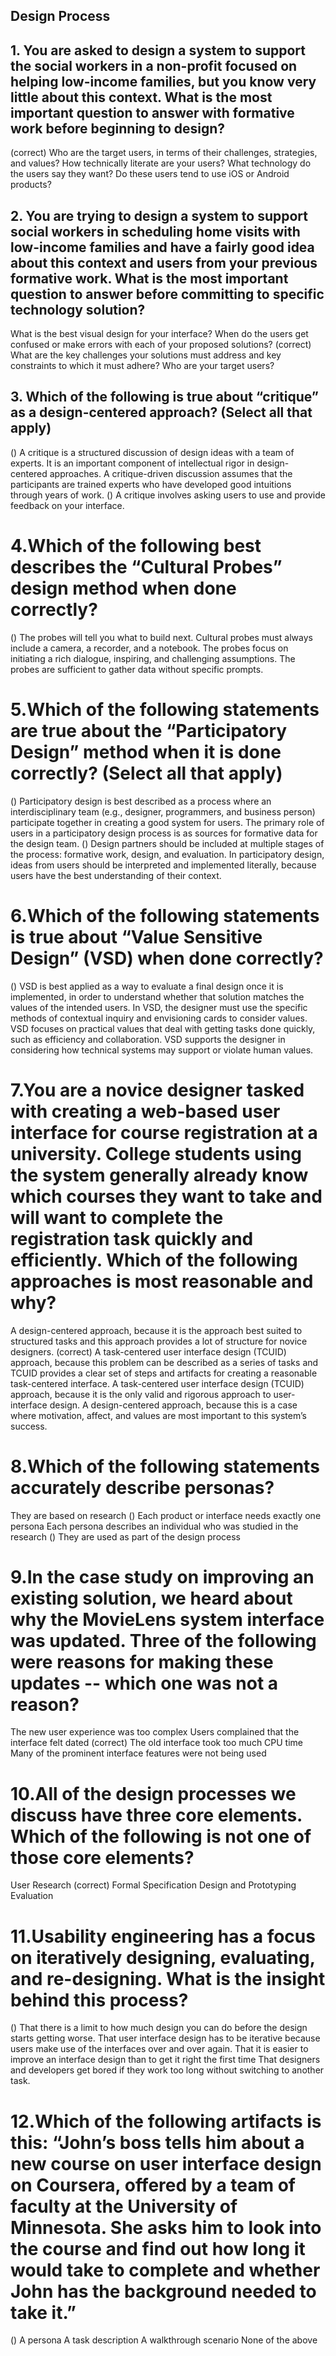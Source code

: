 ## Design Process 

## 1. You are asked to design a system to support the social workers in a non-profit focused on helping low-income families, but you know very little about this context. What is the most important question to answer with formative work before beginning to design?

(correct) Who are the target users, in terms of their challenges, strategies, and values?
How technically literate are your users?
What technology do the users say they want?
Do these users tend to use iOS or Android products?

## 2. You are trying to design a system to support social workers in scheduling home visits with low-income families and have a fairly good idea about this context and users from your previous formative work. What is the most important question to answer before committing to specific technology solution?

What is the best visual design for your interface?
When do the users get confused or make errors with each of your proposed solutions?
(correct) What are the key challenges your solutions must address and key constraints to which it must adhere?
Who are your target users?

## 3. Which of the following is true about “critique” as a design-centered approach? (Select all that apply)

() A critique is a structured discussion of design ideas with a team of experts.
It is an important component of intellectual rigor in design-centered approaches.
A critique-driven discussion assumes that the participants are trained experts who have developed good intuitions through years of work.
() A critique involves asking users to use and provide feedback on your interface.

# 4.Which of the following best describes the “Cultural Probes” design method when done correctly?

() The probes will tell you what to build next.
Cultural probes must always include a camera, a recorder, and a notebook.
The probes focus on initiating a rich dialogue, inspiring, and challenging assumptions.
The probes are sufficient to gather data without specific prompts.

# 5.Which of the following statements are true about the “Participatory Design” method when it is done correctly? (Select all that apply)

() Participatory design is best described as a process where an interdisciplinary team (e.g., designer, programmers, and business person) participate together in creating a good system for users.
The primary role of users in a participatory design process is as sources for formative data for the design team.
() Design partners should be included at multiple stages of the process: formative work, design, and evaluation.
In participatory design, ideas from users should be interpreted and implemented literally, because users have the best understanding of their context.

# 6.Which of the following statements  is true about “Value Sensitive Design” (VSD) when done correctly?

() VSD is best applied as a way to evaluate a final design once it is implemented, in order to understand whether that solution matches the values of the intended users.
In VSD, the designer must use the specific methods of contextual inquiry and envisioning cards to consider values.
VSD focuses on practical values that deal with getting tasks done quickly, such as efficiency and collaboration.
VSD supports the designer in considering how technical systems may support or violate human values.

# 7.You are a novice designer tasked with creating a web-based user interface for course registration at a university. College students using the system generally already know which courses they want to take and will want to complete the registration task quickly and efficiently. Which of the following approaches is most reasonable and why?

A design-centered approach, because it is the approach best suited to structured tasks and this approach provides a lot of structure for novice designers.
(correct) A task-centered user interface design (TCUID) approach, because this problem can be described as a series of tasks and TCUID provides a clear set of steps and artifacts for creating a reasonable task-centered interface.
A task-centered user interface design (TCUID) approach, because it is the only valid and rigorous approach to user-interface design.
A design-centered approach, because this is a case where motivation, affect, and values are most important to this system’s success.

# 8.Which of the following statements accurately describe personas?

They are based on research
() Each product or interface needs exactly one persona
Each persona describes an individual who was studied in the research
() They are used as part of the design process

# 9.In the case study on improving an existing solution, we heard about why the MovieLens system interface was updated.  Three of the following were reasons for making these updates -- which one was not a reason?

The new user experience was too complex
Users complained that the interface felt dated
(correct) The old interface took too much CPU time
Many of the prominent interface features were not being used  

# 10.All of the design processes we discuss have three core elements.  Which of the following is not one of those core elements?

User Research
(correct) Formal Specification
Design and Prototyping
Evaluation

# 11.Usability engineering has a focus on iteratively designing, evaluating, and re-designing.  What is the insight behind this process?

() That there is a limit to how much design you can do before the design starts getting worse.
That user interface design has to be iterative because users make use of the interfaces over and over again.
That it is easier to improve an interface design than to get it right the first time
That designers and developers get bored if they work too long without switching to another task.

# 12.Which of the following artifacts is this: “John’s boss tells him about a new course on user interface design on Coursera, offered by a team of faculty at the University of Minnesota.  She asks him to look into the course and find out how long it would take to complete and whether John has the background needed to take it.”

() A persona
A task description
A walkthrough scenario
None of the above
